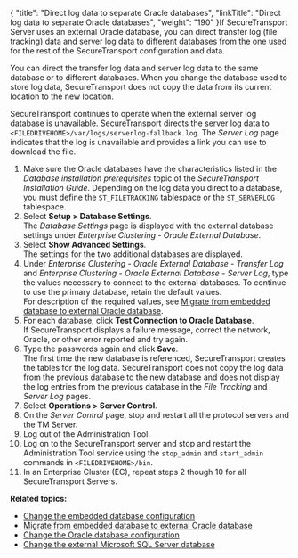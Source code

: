 {
    "title": "Direct log data to separate Oracle databases",
    "linkTitle": "Direct log data to separate Oracle databases",
    "weight": "190"
}If <span class="mc-variable axway_variables.Component_Short_Name variable">SecureTransport</span> Server uses an external Oracle database, you can direct transfer log (file tracking) data and server log data to different databases from the one used for the rest of the <span class="mc-variable axway_variables.Component_Short_Name variable">SecureTransport</span> configuration and data.

You can direct the transfer log data and server log data to the same database or to different databases. When you change the database used to store log data, <span class="mc-variable axway_variables.Component_Short_Name variable">SecureTransport</span> does not copy the data from its current location to the new location.

<span class="mc-variable axway_variables.Component_Short_Name variable">SecureTransport</span> continues to operate when the external server log database is unavailable. <span class="mc-variable axway_variables.Component_Short_Name variable">SecureTransport</span> directs the server log data to `<FILEDRIVEHOME>/var/logs/serverlog-fallback.log`. The *Server Log* page indicates that the log is unavailable and provides a link you can use to download the file.

1.  Make sure the Oracle databases have the characteristics listed in the *Database installation prerequisites* topic of the <span class="redirect_st_inst" cshid="install" data-version="5.3.5">*<span class="mc-variable axway_variables.Component_Short_Name variable">SecureTransport</span> Installation Guide*</span>. Depending on the log data you direct to a database, you must define the `ST_FILETRACKING` tablespace or the `ST_SERVERLOG` tablespace.
2.  Select **Setup > Database Settings**.  
    The *Database Settings* page is displayed with the external database settings under *Enterprise Clustering - Oracle External Database*.
3.  Select **Show Advanced Settings**.  
    The settings for the two additional databases are displayed.
4.  Under *Enterprise Clustering - Oracle External Database - Transfer Log* and *Enterprise Clustering - Oracle External Database - Server Log*, type the values necessary to connect to the external databases. To continue to use the primary database, retain the default values.  
    For description of the required values, see <a href="../t_st_database#top" class="MCXref xref">Migrate from embedded database to external Oracle database</a>.
5.  For each database, click **Test Connection to Oracle Database**.  
    If <span class="mc-variable axway_variables.Component_Short_Name variable">SecureTransport</span> displays a failure message, correct the network, Oracle, or other error reported and try again.
6.  Type the passwords again and click **Save**.  
    The first time the new database is referenced, <span class="mc-variable axway_variables.Component_Short_Name variable">SecureTransport</span> creates the tables for the log data. <span class="mc-variable axway_variables.Component_Short_Name variable">SecureTransport</span> does not copy the log data from the previous database to the new database and does not display the log entries from the previous database in the *File Tracking* and *Server Log* pages.
7.  Select **Operations > Server Control**.
8.  On the *Server Control* page, stop and restart all the protocol servers and the TM Server.
9.  Log out of the Administration Tool.
10. Log on to the <span class="mc-variable axway_variables.Component_Short_Name variable">SecureTransport</span> server and stop and restart the Administration Tool service using the `stop_admin` and `start_admin` commands in `<FILEDRIVEHOME>/bin`.
11. In an Enterprise Cluster (EC), repeat steps 2 though 10 for all <span class="mc-variable axway_variables.Component_Short_Name variable">SecureTransport</span> Servers.

**Related topics:**

-   <a href="../t_st_mysql" class="MCXref xref">Change the embedded database configuration</a>
-   <a href="../t_st_database" class="MCXref xref">Migrate from embedded database to external Oracle database</a>
-   <a href="../t_st_oracle" class="MCXref xref">Change the Oracle database configuration</a>
-   <a href="../t_st_sqlserver" class="MCXref xref">Change the external Microsoft SQL Server database</a>
